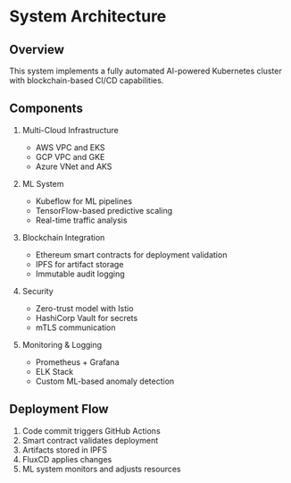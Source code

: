 # System Architecture

## Overview
This system implements a fully automated AI-powered Kubernetes cluster with blockchain-based CI/CD capabilities.

## Components
1. Multi-Cloud Infrastructure
   - AWS VPC and EKS
   - GCP VPC and GKE
   - Azure VNet and AKS

2. ML System
   - Kubeflow for ML pipelines
   - TensorFlow-based predictive scaling
   - Real-time traffic analysis

3. Blockchain Integration
   - Ethereum smart contracts for deployment validation
   - IPFS for artifact storage
   - Immutable audit logging

4. Security
   - Zero-trust model with Istio
   - HashiCorp Vault for secrets
   - mTLS communication

5. Monitoring & Logging
   - Prometheus + Grafana
   - ELK Stack
   - Custom ML-based anomaly detection

## Deployment Flow
1. Code commit triggers GitHub Actions
2. Smart contract validates deployment
3. Artifacts stored in IPFS
4. FluxCD applies changes
5. ML system monitors and adjusts resources 